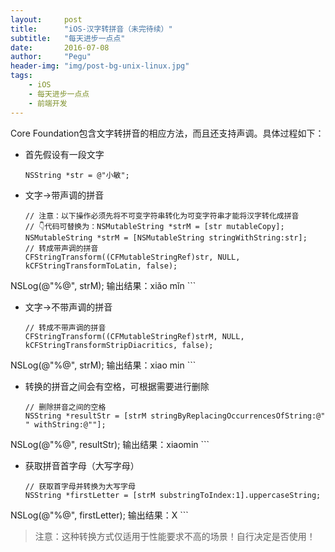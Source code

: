 ```yaml
---
layout:     post
title:      "iOS-汉字转拼音（未完待续）"
subtitle:   "每天进步一点点"
date:       2016-07-08
author:     "Pegu"
header-img: "img/post-bg-unix-linux.jpg"
tags:
    - iOS
    - 每天进步一点点
    - 前端开发
---
```



Core Foundation包含文字转拼音的相应方法，而且还支持声调。具体过程如下：

- 首先假设有一段文字

	```objc
	NSString *str = @"小敏";
	```

- 文字→带声调的拼音
	
	```objc
	// 注意：以下操作必须先将不可变字符串转化为可变字符串才能将汉字转化成拼音
	// 👇代码可替换为：NSMutableString *strM = [str mutableCopy];
    NSMutableString *strM = [NSMutableString stringWithString:str];
	// 转成带声调的拼音
    CFStringTransform((CFMutableStringRef)str, NULL, kCFStringTransformToLatin, false);
NSLog(@"%@", strM);
输出结果：xiǎo mǐn
	```
	
- 文字→不带声调的拼音
	
	```objc
  // 转成不带声调的拼音
    CFStringTransform((CFMutableStringRef)strM, NULL, kCFStringTransformStripDiacritics, false);
NSLog(@"%@", strM);
输出结果：xiao min
	```

- 转换的拼音之间会有空格，可根据需要进行删除
	
	```objc
  // 删除拼音之间的空格
    NSString *resultStr = [strM stringByReplacingOccurrencesOfString:@" " withString:@""];
NSLog(@"%@", resultStr);
输出结果：xiaomin
	```

- 获取拼音首字母（大写字母）
	
	```objc
  // 获取首字母并转换为大写字母
    NSString *firstLetter = [strM substringToIndex:1].uppercaseString;
NSLog(@"%@", firstLetter);
输出结果：X
	```


>注意：这种转换方式仅适用于性能要求不高的场景！自行决定是否使用！


